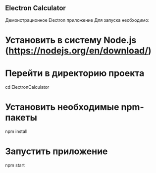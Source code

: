 ## Electron Calculator
Демонстрационное Electron приложение
Для запуска необходимо:
# Установить в систему Node.js (https://nodejs.org/en/download/)
# Перейти в директорию проекта
cd ElectronCalculator
# Установить необходимые npm-пакеты
npm install
# Запустить приложение
npm start

